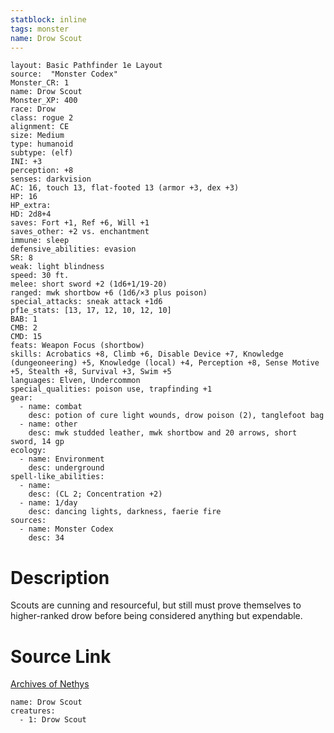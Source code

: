 ```yaml
---
statblock: inline
tags: monster
name: Drow Scout
---
```

```statblock
layout: Basic Pathfinder 1e Layout
source:  "Monster Codex"
Monster_CR: 1
name: Drow Scout
Monster_XP: 400
race: Drow
class: rogue 2
alignment: CE
size: Medium
type: humanoid
subtype: (elf)
INI: +3
perception: +8
senses: darkvision
AC: 16, touch 13, flat-footed 13 (armor +3, dex +3)
HP: 16
HP_extra: 
HD: 2d8+4
saves: Fort +1, Ref +6, Will +1
saves_other: +2 vs. enchantment
immune: sleep
defensive_abilities: evasion
SR: 8
weak: light blindness
speed: 30 ft.
melee: short sword +2 (1d6+1/19-20)
ranged: mwk shortbow +6 (1d6/×3 plus poison)
special_attacks: sneak attack +1d6
pf1e_stats: [13, 17, 12, 10, 12, 10]
BAB: 1
CMB: 2
CMD: 15
feats: Weapon Focus (shortbow)
skills: Acrobatics +8, Climb +6, Disable Device +7, Knowledge (dungeoneering) +5, Knowledge (local) +4, Perception +8, Sense Motive +5, Stealth +8, Survival +3, Swim +5
languages: Elven, Undercommon
special_qualities: poison use, trapfinding +1
gear:
  - name: combat
    desc: potion of cure light wounds, drow poison (2), tanglefoot bag
  - name: other
    desc: mwk studded leather, mwk shortbow and 20 arrows, short sword, 14 gp
ecology:
  - name: Environment
    desc: underground
spell-like_abilities:
  - name:
    desc: (CL 2; Concentration +2)
  - name: 1/day
    desc: dancing lights, darkness, faerie fire
sources:
  - name: Monster Codex
    desc: 34
```
# Description
Scouts are cunning and resourceful, but still must prove themselves to higher-ranked drow before being considered anything but expendable.
# Source Link
[Archives of Nethys](https://aonprd.com/MonsterDisplay.aspx?ItemName=Drow%20Scout)
```encounter-table
name: Drow Scout
creatures:
  - 1: Drow Scout
```
